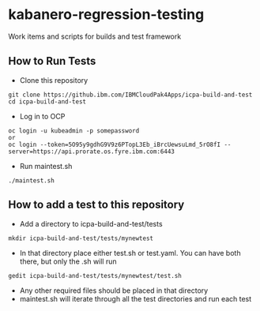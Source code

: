 # kabanero-regression-testing
Work items and scripts for builds and test framework

## How to Run Tests
- Clone this repository

```
git clone https://github.ibm.com/IBMCloudPak4Apps/icpa-build-and-test
cd icpa-build-and-test
```

- Log in to OCP

```
oc login -u kubeadmin -p somepassword
or
oc login --token=5O95y9gdhG9V9z6PTopL3Eb_iBrcUewsuLmd_5rO8fI --server=https://api.prorate.os.fyre.ibm.com:6443
```

- Run maintest.sh

```
./maintest.sh
```

## How to add a test to this repository
- Add a directory to icpa-build-and-test/tests

```
mkdir icpa-build-and-test/tests/mynewtest
```

- In that directory place either test.sh or test.yaml. You can have both there, but only the .sh will run

```
gedit icpa-build-and-test/tests/mynewtest/test.sh
```

- Any other required files should be placed in that directory
- maintest.sh will iterate through all the test directories and run each test

